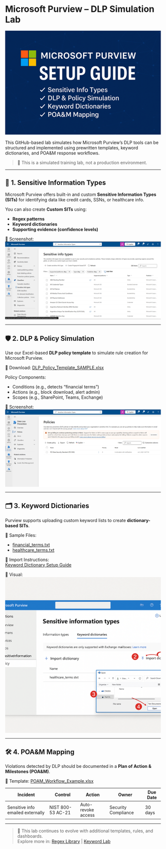 # Microsoft Purview – DLP Simulation Lab

![Microsoft Purview Lab Banner](Microsoft_Purview_Lab_Banner.png)

This GitHub-based lab simulates how Microsoft Purview’s DLP tools can be structured and implemented using prewritten templates, keyword dictionaries, and POA&M response workflows.

> 🧪 This is a simulated training lab, not a production environment.

---

## 🧬 1. Sensitive Information Types

Microsoft Purview offers built-in and custom **Sensitive Information Types (SITs)** for identifying data like credit cards, SSNs, or healthcare info.

You can also create **Custom SITs** using:
- **Regex patterns**
- **Keyword dictionaries**
- **Supporting evidence (confidence levels)**

📸 Screenshot:  
![Purview Policy View](Purview_Screenshot_1.png)

---

## 🛡️ 2. DLP & Policy Simulation

Use our Excel-based **DLP policy template** to simulate rule creation for Microsoft Purview.

📄 Download: [DLP_Policy_Template_SAMPLE.xlsx](DLP_Policy_Template_SAMPLE.xlsx)

Policy Components:
- Conditions (e.g., detects “financial terms”)
- Actions (e.g., block download, alert admin)
- Scopes (e.g., SharePoint, Teams, Exchange)

📸 Screenshot:  
![Purview Policy View](Purview_Screenshot_2.png)

---

## 🗂️ 3. Keyword Dictionaries

Purview supports uploading custom keyword lists to create **dictionary-based SITs**.

📄 Sample Files:
- [financial_terms.txt](../purview-keywords/financial_terms.txt)
- [healthcare_terms.txt](../purview-keywords/healthcare_terms.txt)

🧭 Import Instructions:  
[Keyword Dictionary Setup Guide](../purview-keywords/README.md)

📸 Visual:  
![Import Guide](../purview-keywords/Keyword_Dictionary_Import_Guide_Scaled.png)

---

## 🛠️ 4. POA&M Mapping

Violations detected by DLP should be documented in a **Plan of Action & Milestones (POA&M)**.

📄 Template: [POAM_Workflow_Example.xlsx](../qualys-servicenow-lab/POAM_Workflow_Example.xlsx)

| Incident | Control | Action | Owner | Due Date |
|----------|---------|--------|--------|----------|
| Sensitive info emailed externally | NIST 800-53 AC-21 | Auto-revoke access | Security Compliance | 30 days |

---

> 🔄 This lab continues to evolve with additional templates, rules, and dashboards.  
> Explore more in: [Regex Library](../regex-library/) | [Keyword Lab](../purview-keywords/)
